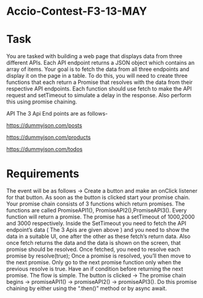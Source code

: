 # Accio-Contest-F3-13-MAY

# Task

You are tasked with building a web page that displays data from three different APIs. Each API endpoint returns a JSON object which contains an array of items. Your goal is to fetch the data from all three endpoints and display it on the page in a table.
To do this, you will need to create three functions that each return a Promise that resolves with the data from their respective API endpoints. Each function should use fetch to make the API request and setTimeout to simulate a delay in the response. Also perform this using promise chaining.

API The 3 Api End points are as follows-

https://dummyjson.com/posts

https://dummyjson.com/products

https://dummyjson.com/todos
# Requirements
The event will be as follows →
 Create a button and make an onClick listener for that button. 
 As soon as the button is clicked start your promise chain.
Your promise chain consists of 3 functions which return promises. 
The functions are called PromiseAPI1(), PromiseAPI2(),PromiseAPI3().
Every function will return a promise. The promise has a setTimeout of 1000,2000 and 3000 respectively.
Inside the SetTimeout you need to fetch the API endpoint’s data ( The 3 Apis are given above ) and you need to show the data in a suitable UI, one after the other as these fetch’s return data. Also once fetch returns the data and the data is shown on the screen, that promise should be resolved. Once fetched, you need to resolve each promise by resolve(true); Once a promise is resolved, you’ll then move to the next promise.
Only go to the next promise function only when the previous resolve is true. Have an if condition before returning the next promise.
The flow is simple. The button is clicked → The promise chain begins → promiseAPI1() → promiseAPI2() → promiseAPI3().
Do this promise chaining by either using the “.then()” method or by async await.
